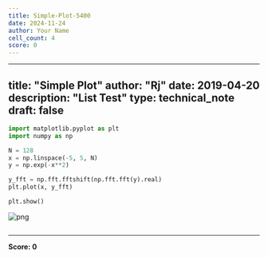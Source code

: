 ```yaml
---
title: Simple-Plot-5400
date: 2024-11-24
author: Your Name
cell_count: 4
score: 0
---
```


---
title: "Simple Plot"
author: "Rj"
date: 2019-04-20
description: "List Test"
type: technical_note
draft: false
---

```python
import matplotlib.pyplot as plt
import numpy as np
```


```python
N = 128
x = np.linspace(-5, 5, N)
y = np.exp(-x**2)

y_fft = np.fft.fftshift(np.fft.fft(y).real)
plt.plot(x, y_fft)

plt.show()
```


    
![png](/mlnotes/images/simple-plot_2_0.png)
    



```python

```


---
**Score: 0**